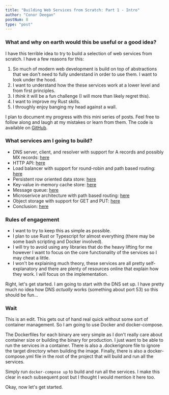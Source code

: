 ```yaml
---
title: "Building Web Services from Scratch: Part 1 - Intro"
author: "Conor Deegan"
postNum: 8
type: "post"
---
```


### What and why on earth would this be useful or a good idea?

I have this terrible idea to try to build a selection of web services from scratch. I have a few reasons for this:

1. So much of modern web development is build on top of abstractions that we don't need to fully understand in order to use them. I want to look under the hood.
2. I want to understand how the these services work at a lower level and from first principles.
3. I *think* it will be a fun challenge (I will more than likely regret this).
4. I want to improve my Rust skills.
5. I throughly enjoy banging my head against a wall.

I plan to document my progress with this mini series of posts. Feel free to follow along and laugh at my mistakes or learn from them. The code is available on [GitHub](https://github.com/conor-deegan/web-services).

### What services am I going to build?

- DNS server, client, and resolver with support for A records and possibly MX records: [here](/posts/building-web-services-from-scratch-part-2-dns)
- HTTP API: [here](/posts/building-web-services-from-scratch-part-3-http-api)
- Load balancer with support for round-robin and path based routing: [here](/posts/building-web-services-from-scratch-part-4-load-balancer)
- Persistent row oriented data store: [here](/posts/building-web-services-from-scratch-part-5-data-store)
- Key-value in-memory cache store: [here](/posts/building-web-services-from-scratch-part-6-cache-store)
- Message queue: [here](/posts/building-web-services-from-scratch-part-7-message-queue)
- Microserivce architecture with path based routing: [here](/posts/building-web-services-from-scratch-part-8-microservices)
- Object storage with support for GET and PUT: [here](/posts/building-web-services-from-scratch-part-9-object-storage)
- Conclusion: [here](/posts/building-web-services-from-scratch-part-10-conclusion)

### Rules of engagement

- I want to try to keep this as simple as possible.
- I plan to use Rust or Typescript for almost everything (there may be some bash scripting and Docker involved).
- I will try to avoid using any libraries that do the heavy lifting for me however I want to focus on the core functionality of the services so I may cheat a little.
- I won't be explaining much theory, these services are all pretty self-explanatory and there are plenty of resources online that explain how they work. I will focus on the implementation.

Right, let's get started. I am going to start with the DNS set up. I have pretty much no idea how DNS *actually* works (something about port 53) so this should be fun...


### Wait

This is an edit. This gets out of hand real quick without some sort of container management. So I am going to use Docker and docker-compose.

The Dockerfiles for each binary are very simple as I don't really care about container size or building the binary for production. I just want to be able to run the services in a container. There is also a .dockerignore file to ignore the target directory when building the image. Finally, there is also a docker-compose.yml file in the root of the project that will build and run all the services.

Simply run `docker-compose up` to build and run all the services. I make this clear in each subsequent post but I thought I would mention it here too.

Okay, now let's get started.
